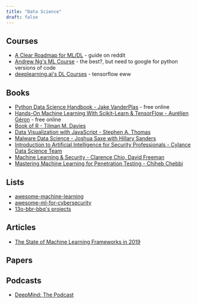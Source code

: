 ```yaml
---
title: "Data Science"
draft: false
---
```


## Courses
- [A Clear Roadmap for ML/DL](https://old.reddit.com/r/learnmachinelearning/comments/cxrpjz/a_clear_roadmap_for_mldl/eyn8cna/) - guide on reddit
- [Andrew Ng's ML Course](https://www.coursera.org/learn/machine-learning) - the best?, but need to google for python versions of code
- [deeplearning.ai's DL Courses](https://www.coursera.org/specializations/deep-learning) - tensorflow eww

## Books
- [Python Data Science Handbook - Jake VanderPlas](https://jakevdp.github.io/PythonDataScienceHandbook/) - free online
- [Hands-On Machine Learning With Scikit-Learn & TensorFlow - Aurélien Géron](https://github.com/ageron/handson-ml) - free online
- [Book of R - Tilman M. Davies](https://nostarch.com/bookofr)
- [Data Visualization with JavaScript - Stephen A. Thomas](https://nostarch.com/datavisualization)
- [Malware Data Science - Joshua Saxe with Hillary Sanders](https://nostarch.com/malwaredatascience)
- [Introduction to Artificial Intelligence for Security Professionals - Cylance Data Science Team](https://github.com/cylance/IntroductionToMachineLearningForSecurityPros/blob/master/IntroductionToArtificialIntelligenceForSecurityProfessionals_Cylance.pdf)
- [Machine Learning & Security - Clarence Chio, David Freeman](https://www.amazon.com/Machine-Learning-Security-Protecting-Algorithms/dp/1491979909)
- [Mastering Machine Learning for Penetration Testing - Chiheb Chebbi](https://www.packtpub.com/networking-and-servers/mastering-machine-learning-penetration-testing)

## Lists
- [awesome-machine-learning](https://github.com/josephmisiti/awesome-machine-learning)
- [awesome-ml-for-cybersecurity](https://github.com/jivoi/awesome-ml-for-cybersecurity)
- [13o-bbr-bbq's projects](https://github.com/13o-bbr-bbq/machine_learning_security)

## Articles
- [The State of Machine Learning Frameworks in 2019](https://thegradient.pub/state-of-ml-frameworks-2019-pytorch-dominates-research-tensorflow-dominates-industry/)

## Papers


## Podcasts
- [DeepMind: The Podcast](https://deepmind.com/blog/article/welcome-to-the-deepmind-podcast)
